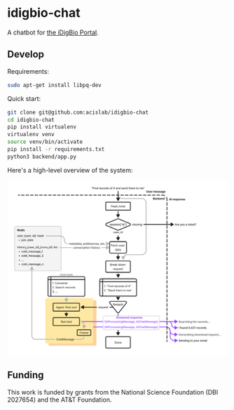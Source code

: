 # idigbio-chat

A chatbot for [the iDigBio Portal](https://www.idigbio.org/portal).

## Develop

Requirements:

```bash
sudo apt-get install libpq-dev
```

Quick start:

```bash
git clone git@github.com:acislab/idigbio-chat
cd idigbio-chat
pip install virtualenv
virtualenv venv
source venv/bin/activate
pip install -r requirements.txt
python3 backend/app.py
```

Here's a high-level overview of the system:

![flowchart](docs/high_level_flowchart.png)

## Funding

This work is funded by grants from the National Science Foundation (DBI 2027654) and the AT&T Foundation.
